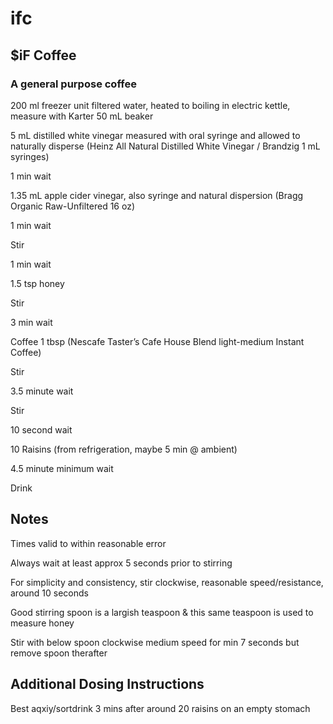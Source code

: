 # ifc
## $iF Coffee
### A general purpose coffee

200 ml freezer unit filtered water, heated to boiling in electric kettle, measure with Karter 50 mL beaker

5 mL distilled white vinegar measured with oral syringe and allowed to naturally disperse (Heinz All Natural Distilled White Vinegar / Brandzig 1 mL syringes)

1 min wait

1.35 mL apple cider vinegar, also syringe and natural dispersion (Bragg Organic Raw-Unfiltered 16 oz)

1 min wait

Stir

1 min wait

1.5 tsp honey

Stir

3 min wait

Coffee 1 tbsp (Nescafe Taster’s Cafe House Blend light-medium Instant Coffee)

Stir

3.5 minute wait

Stir

10 second wait

10 Raisins (from refrigeration, maybe 5 min @ ambient)

4.5 minute minimum wait

Drink


## Notes

Times valid to within reasonable error

Always wait at least approx 5 seconds prior to stirring

For simplicity and consistency, stir clockwise, reasonable speed/resistance, around 10 seconds

Good stirring spoon is a largish teaspoon & this same teaspoon is used to measure honey

Stir with below spoon clockwise medium speed for min 7 seconds but remove spoon therafter 


## Additional Dosing Instructions

Best aqxiy/sortdrink 3 mins after around 20 raisins on an empty stomach



